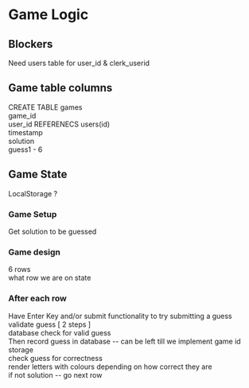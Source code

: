 # Game Logic

## Blockers 

Need users table for user_id & clerk_userid   

## Game table columns  

CREATE TABLE games   
game_id  
user_id REFERENECS users(id)  
timestamp  
solution   
guess1 - 6  

## Game State

LocalStorage  ?

### Game Setup

Get solution to be guessed  

### Game design  

6 rows   
what row we are on state  

### After each row  

Have Enter Key and/or submit functionality to try submitting a guess  
validate guess  [  2 steps ]   
database check for valid guess  
Then record guess in database  -- can be left till we implement game id storage  
check guess for correctness  
render letters with colours depending on how correct they are  
if not solution -- go next row  
